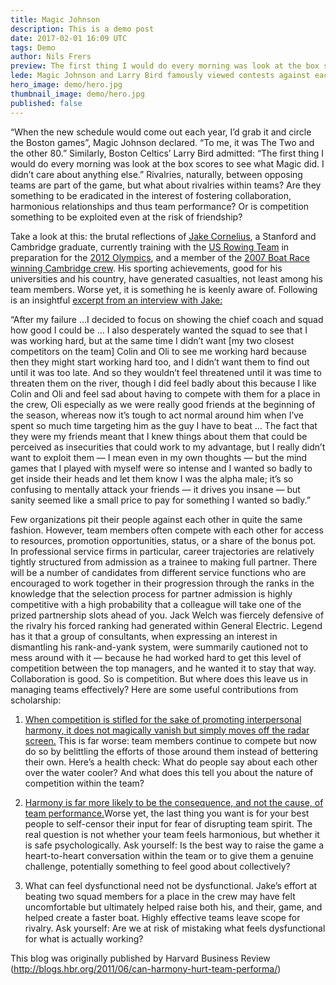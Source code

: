 ```yaml
---
title: Magic Johnson
description: This is a demo post
date: 2017-02-01 16:09 UTC
tags: Demo
author: Nils Frers
preview: The first thing I would do every morning was look at the box scores to see what Magic did
lede: Magic Johnson and Larry Bird famously viewed contests against each other as far more significant than games against other teams or individual players, their relative levels of accomplishment being a daily preoccupation.
hero_image: demo/hero.jpg
thumbnail_image: demo/hero.jpg
published: false
---
```


“When the new schedule would come out each year, I’d grab it and circle the Boston games”, Magic Johnson declared. “To me, it was The Two and the other 80.” Similarly, Boston Celtics’ Larry Bird admitted: “The first thing I would do every morning was look at the box scores to see what Magic did. I didn’t care about anything else.” Rivalries, naturally, between opposing teams are part of the game, but what about rivalries within teams? Are they something to be eradicated in the interest of fostering collaboration, harmonious relationships and thus team performance? Or is competition something to be exploited even at the risk of friendship?

Take a look at this: the brutal reflections of <a href="http://www.usrowing.org/Pressbox/AthleteBios/JakeCornelius.aspx">Jake Cornelius</a>, a Stanford and Cambridge graduate, currently training with the <a href="http://www.usrowing.org/NationalTeams.aspx">US Rowing Team</a> in preparation for the <a href="http://www.london2012.com/">2012 Olympics</a>, and a member of the <a href="http://www.youtube.com/watch?v=YTH6NC5bTF8">2007 Boat Race winning Cambridge crew</a>. His sporting achievements, good for his universities and his country, have generated casualties, not least among his team members. Worse yet, it is something he is keenly aware of. Following is an insightful <a href="http://www.amazon.com/Last-Amateurs-Hell-Back-Cambridge/dp/1848310153/ref=sr_1_fkmr0_1?ie=UTF8&qid=1307111614&sr=1-1-fkmr0">excerpt from an interview with Jake:</a>

“After my failure …I decided to focus on showing the chief coach and squad how good I could be … I also desperately wanted the squad to see that I was working hard, but at the same time I didn’t want [my two closest competitors on the team] Colin and Oli to see me working hard because then they might start working hard too, and I didn’t want them to find out until it was too late. And so they wouldn’t feel threatened until it was time to threaten them on the river, though I did feel badly about this because I like Colin and Oli and feel sad about having to compete with them for a place in the crew, Oli especially as we were really good friends at the beginning of the season, whereas now it’s tough to act normal around him when I’ve spent so much time targeting him as the guy I have to beat … The fact that they were my friends meant that I knew things about them that could be perceived as insecurities that could work to my advantage, but I really didn’t want to exploit them — I mean even in my own thoughts — but the mind games that I played with myself were so intense and I wanted so badly to get inside their heads and let them know I was the alpha male; it’s so confusing to mentally attack your friends — it drives you insane — but sanity seemed like a small price to pay for something I wanted so badly.”

Few organizations pit their people against each other in quite the same fashion. However, team members often compete with each other for access to resources, promotion opportunities, status, or a share of the bonus pot. In professional service firms in particular, career trajectories are relatively tightly structured from admission as a trainee to making full partner. There will be a number of candidates from different service functions who are encouraged to work together in their progression through the ranks in the knowledge that the selection process for partner admission is highly competitive with a high probability that a colleague will take one of the prized partnership slots ahead of you. Jack Welch was fiercely defensive of the rivalry his forced ranking had generated within General Electric. Legend has it that a group of consultants, when expressing an interest in dismantling his rank-and-yank system, were summarily cautioned not to mess around with it — because he had worked hard to get this level of competition between the top managers, and he wanted it to stay that way.
Collaboration is good. So is competition. But where does this leave us in managing teams effectively? Here are some useful contributions from scholarship:

1. <a href="http://www.valdosta.edu/~mschnake/Katz2001">When competition is stifled for the sake of promoting interpersonal harmony, it does not magically vanish but simply moves off the radar screen.</a> This is far worse: team members continue to compete but now do so by belittling the efforts of those around them instead of bettering their own. Here’s a health check: What do people say about each other over the water cooler? And what does this tell you about the nature of competition within the team?

2. <a href="http://hbr.org/2009/05/why-teams-dont-work/ar/1">Harmony is far more likely to be the consequence, and not the cause, of team performance.</a>Worse yet, the last thing you want is for your best people to self-censor their input for fear of disrupting team spirit. The real question is not whether your team feels harmonious, but whether it is safe psychologically. Ask yourself: Is the best way to raise the game a heart-to-heart conversation within the team or to give them a genuine challenge, potentially something to feel good about collectively?

3. What can feel dysfunctional need not be dysfunctional. Jake’s effort at beating two squad members for a place in the crew may have felt uncomfortable but ultimately helped raise both his, and their, game, and helped create a faster boat. Highly effective teams leave scope for rivalry. Ask yourself: Are we at risk of mistaking what feels dysfunctional for what is actually working?

This blog was originally published by Harvard Business Review (http://blogs.hbr.org/2011/06/can-harmony-hurt-team-performa/)
